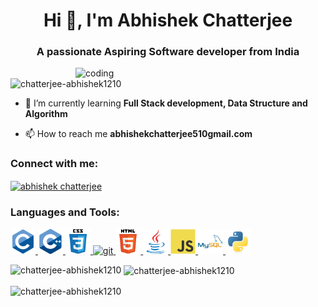<h1 align="center">Hi 👋, I'm Abhishek Chatterjee</h1>
<h3 align="center">A passionate Aspiring Software developer from India</h3>

<img align="right" alt="coding" width="400" src="https://user-images.githubusercontent.com/74038190/212257468-1e9a91f1-b626-4baa-b15d-5c385dfa7ed2.gif">

<p align="left"> <img src="https://komarev.com/ghpvc/?username=chatterjee-abhishek1210&label=Profile%20views&color=0e75b6&style=flat" alt="chatterjee-abhishek1210" /> </p>

- 🌱 I’m currently learning **Full Stack development, Data Structure and Algorithm**

- 📫 How to reach me **abhishekchatterjee510gmail.com**

<h3 align="left">Connect with me:</h3>
<p align="left">
<a href="https://linkedin.com/in/abhishek chatterjee" target="blank"><img align="center" src="https://raw.githubusercontent.com/rahuldkjain/github-profile-readme-generator/master/src/images/icons/Social/linked-in-alt.svg" alt="abhishek chatterjee" height="30" width="40" /></a>
</p>

<h3 align="left">Languages and Tools:</h3>
<p align="left"> <a href="https://www.cprogramming.com/" target="_blank" rel="noreferrer"> <img src="https://raw.githubusercontent.com/devicons/devicon/master/icons/c/c-original.svg" alt="c" width="40" height="40"/> </a> <a href="https://www.w3schools.com/cpp/" target="_blank" rel="noreferrer"> <img src="https://raw.githubusercontent.com/devicons/devicon/master/icons/cplusplus/cplusplus-original.svg" alt="cplusplus" width="40" height="40"/> </a> <a href="https://www.w3schools.com/css/" target="_blank" rel="noreferrer"> <img src="https://raw.githubusercontent.com/devicons/devicon/master/icons/css3/css3-original-wordmark.svg" alt="css3" width="40" height="40"/> </a> <a href="https://git-scm.com/" target="_blank" rel="noreferrer"> <img src="https://www.vectorlogo.zone/logos/git-scm/git-scm-icon.svg" alt="git" width="40" height="40"/> </a> <a href="https://www.w3.org/html/" target="_blank" rel="noreferrer"> <img src="https://raw.githubusercontent.com/devicons/devicon/master/icons/html5/html5-original-wordmark.svg" alt="html5" width="40" height="40"/> </a> <a href="https://www.java.com" target="_blank" rel="noreferrer"> <img src="https://raw.githubusercontent.com/devicons/devicon/master/icons/java/java-original.svg" alt="java" width="40" height="40"/> </a> <a href="https://developer.mozilla.org/en-US/docs/Web/JavaScript" target="_blank" rel="noreferrer"> <img src="https://raw.githubusercontent.com/devicons/devicon/master/icons/javascript/javascript-original.svg" alt="javascript" width="40" height="40"/> </a> <a href="https://www.mysql.com/" target="_blank" rel="noreferrer"> <img src="https://raw.githubusercontent.com/devicons/devicon/master/icons/mysql/mysql-original-wordmark.svg" alt="mysql" width="40" height="40"/> </a> <a href="https://www.python.org" target="_blank" rel="noreferrer"> <img src="https://raw.githubusercontent.com/devicons/devicon/master/icons/python/python-original.svg" alt="python" width="40" height="40"/> </a> </p>

<p><img align="left" src="https://github-readme-stats.vercel.app/api/top-langs?username=chatterjee-abhishek1210&show_icons=true&locale=en&layout=compact" alt="chatterjee-abhishek1210" /></p>

<p>&nbsp;<img align="center" src="https://github-readme-stats.vercel.app/api?username=chatterjee-abhishek1210&show_icons=true&locale=en" alt="chatterjee-abhishek1210" /></p>

<p><img align="center" src="https://github-readme-streak-stats.herokuapp.com/?user=chatterjee-abhishek1210&" alt="chatterjee-abhishek1210" /></p>
